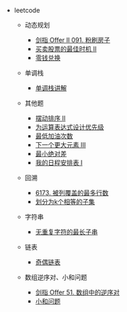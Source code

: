 * leetcode
  * 动态规划
    * [剑指 Offer II 091. 粉刷房子](leetcode/动态规划/剑指%20Offer%20II%20091.%20粉刷房子.md)
    * [买卖股票的最佳时机 II](leetcode/动态规划/%E4%B9%B0%E5%8D%96%E8%82%A1%E7%A5%A8%E7%9A%84%E6%9C%80%E4%BD%B3%E6%97%B6%E6%9C%BA%20II.md)
    * [零钱兑换](leetcode/动态规划/零钱兑换.md)
    
  * 单调栈
    * [单调栈讲解](leetcode/单调栈/单调栈讲解.md)
  
  * 其他题
    * [摆动排序 II](其他题/../leetcode/其他题/摆动排序%20II.md)
    * [为运算表达式设计优先级](其他题/../leetcode/其他题/%E4%B8%BA%E8%BF%90%E7%AE%97%E8%A1%A8%E8%BE%BE%E5%BC%8F%E8%AE%BE%E8%AE%A1%E4%BC%98%E5%85%88%E7%BA%A7.md)
    * [最低加油次数](其他题/../leetcode/其他题/%E6%9C%80%E4%BD%8E%E5%8A%A0%E6%B2%B9%E6%AC%A1%E6%95%B0.md)
    * [下一个更大元素 III](其他题/../leetcode/其他题/%E4%B8%8B%E4%B8%80%E4%B8%AA%E6%9B%B4%E5%A4%A7%E5%85%83%E7%B4%A0%20III.md)
    * [最小绝对差](其他题/../leetcode/其他题/%E6%9C%80%E5%B0%8F%E7%BB%9D%E5%AF%B9%E5%B7%AE.md)
    * [我的日程安排表 I](其他题/../leetcode/其他题/%E6%9C%80%E5%B0%8F%E7%BB%9D%E5%AF%B9%E5%B7%AE.md)
  
  * 回溯
    * [6173. 被列覆盖的最多行数](leetcode/回溯/6173.%20被列覆盖的最多行数.md) 
    * [划分为k个相等的子集](leetcode/回溯/划分为k个相等的子集.md)
  * 字符串
    * [无重复字符的最长子串](leetcode/字符串/无重复字符的最长子串.md)
  
  * 链表  
    * [奇偶链表](leetcode/链表/奇偶链表.md)
  
  * 数组逆序对、小和问题
    * [剑指 Offer 51. 数组中的逆序对](leetcode/数组逆序对、小和问题/剑指%20Offer%2051.%20数组中的逆序对.md) 
    * [小和问题](leetcode/数组逆序对、小和问题/小和问题.md)
    
    